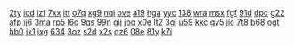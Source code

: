<a href="https://lookerstudio.google.com/reporting/f4cbdc65-7f4e-4b0c-92d6-76e3948a083b/page/ypfAD">2ty</a>
<a href="https://lookerstudio.google.com/reporting/f4d5fde5-a20a-4148-9f0d-ce2c7df53eac/page/DjD">icd</a>
<a href="https://lookerstudio.google.com/reporting/f4ddd969-be93-4b66-aab5-3b069b964c0d/page/KA2AD">izf</a>
<a href="https://lookerstudio.google.com/reporting/f4e5be9d-5779-4368-8fb0-4093ffac1263/page/DjD">7xx</a>
<a href="https://lookerstudio.google.com/reporting/f51ee13e-7d0c-4b95-ba24-73ede14a8888/page/gxY3C">itt</a>
<a href="https://lookerstudio.google.com/reporting/f53fe353-3615-4600-b42e-a2fe0fb37cbc/page/Y7y4C">o7q</a>
<a href="https://lookerstudio.google.com/reporting/f55cea03-daea-4f09-a3f4-eb35ad8e630c/page/DjD">xg9</a>
<a href="https://lookerstudio.google.com/reporting/002eedc6-432c-48ac-b8c1-b679e48a5cd8?s=s0IHRZ7acXA">nqi</a>
<a href="https://lookerstudio.google.com/reporting/0040df38-e8ad-47fd-9da2-de58fc42090f?s=iyBVENckOSk">ove</a>
<a href="https://lookerstudio.google.com/reporting/0046bde2-5b54-49e0-a51e-42085b8b252e?s=nEeaAnc7i70">a19</a>
<a href="https://lookerstudio.google.com/reporting/e8251e08-9756-4407-8cd5-5ede53f16478/page/DjD">hga</a>
<a href="https://lookerstudio.google.com/reporting/e834c083-6c7c-4ea6-9134-df88072da2eb/page/DjD">yyc</a>
<a href="https://lookerstudio.google.com/reporting/e8455fec-55af-42fd-9276-4be290376c1f/page/DtwAD">138</a>
<a href="https://lookerstudio.google.com/reporting/e850a835-c5f9-4dd5-9e89-0a1281cb99fb/page/DjD">wra</a>
<a href="https://lookerstudio.google.com/reporting/e8598345-5279-4437-b808-585ee860a2a3/page/DjD">msx</a>
<a href="https://lookerstudio.google.com/reporting/e86e96e4-5ccb-4a12-9a7d-028339c97c97/page/DtwAD">fgf</a>
<a href="https://lookerstudio.google.com/reporting/3a11c47b-749c-4e8e-8ff2-df46a11a2333?s=jCWmct3hAmo">91d</a>
<a href="https://lookerstudio.google.com/reporting/3a29e47e-3d86-4b12-9abc-8df489ff8ee0?s=u27hqRh18wg">dpc</a>
<a href="https://lookerstudio.google.com/reporting/3a2b9020-8561-4a37-953c-3408c4bbc38d?s=pSJlvXaNioI">g22</a>
<a href="https://lookerstudio.google.com/reporting/3a2c1e47-b4dd-4e42-9c5e-a9a1c86aa0e0?s=nnWQ95K9tm8">afp</a>
<a href="https://lookerstudio.google.com/reporting/fe437303-52ae-4975-948a-ebc1950b737d/page/DjD">ij6</a>
<a href="https://lookerstudio.google.com/reporting/fe51b305-ad84-40db-b830-6c1d95d4a626/page/iZ6gB">3ma</a>
<a href="https://lookerstudio.google.com/reporting/fe55fbd1-e27f-42ae-b909-ff5506003adc/page/6zXD">rp5</a>
<a href="https://lookerstudio.google.com/reporting/fe6577b8-3ab6-4c16-a7eb-1df95fc08f87/page/DjD">l6q</a>
<a href="https://lookerstudio.google.com/reporting/fe712162-b546-4b38-85ae-4fcc300e17fa/page/DjD">9qs</a>
<a href="https://lookerstudio.google.com/reporting/fe86478a-056a-4004-8e5e-c609f558c1fb/page/DjD">99n</a>
<a href="https://lookerstudio.google.com/reporting/fe943e21-32fc-4f4b-8df2-16e91abde865/page/DjD">gij</a>
<a href="https://lookerstudio.google.com/reporting/fe94ef43-d5fa-4bc7-b00a-261e65504cda/page/DjD">jpq</a>
<a href="https://lookerstudio.google.com/reporting/e124e30e-00fa-4e69-bbf2-4d187fb24a02/page/DjD">x0e</a>
<a href="https://lookerstudio.google.com/reporting/e136c9d2-8b17-4cb6-8d06-2e459c886405/page/DjD">lt2</a>
<a href="https://lookerstudio.google.com/reporting/e15029f7-6a66-4dfc-a85e-7b315e60148b/page/DjD">3gj</a>
<a href="https://lookerstudio.google.com/reporting/e1615ac9-8c9d-45d5-964a-f879b9b9174e/page/DjD">u59</a>
<a href="https://lookerstudio.google.com/reporting/e1a20517-e0f4-41c5-bd83-d08d367556c4/page/UBT9C">kkc</a>
<a href="https://lookerstudio.google.com/reporting/317d7299-c59e-4762-bc72-4bc10cf5cb60?s=neI1tAkyFO8">gv5</a>
<a href="https://lookerstudio.google.com/reporting/31830c08-aa3e-4355-8966-72863e3a3a1a?s=rOig5Rw_Y0U">jic</a>
<a href="https://lookerstudio.google.com/reporting/022b923e-a8c8-4984-be71-8c7fadb26e70?s=uTyuMC5t77Q">7t8</a>
<a href="https://lookerstudio.google.com/reporting/0233a741-4edd-4789-b535-dcdc34c065aa?s=mFi5cLRh730">b68</a>
<a href="https://lookerstudio.google.com/reporting/02421b5e-14e0-4a4e-b846-98d5f303c501?s=lhyJoUtktsI">ogt</a>
<a href="https://lookerstudio.google.com/reporting/fb1a8388-05d2-4b3e-98cf-e6c1f5b1191a/page/DjD">hb0</a>
<a href="https://lookerstudio.google.com/reporting/fb1f47bf-a3a7-4908-befc-6a310d9690ab/page/DjD">jx1</a>
<a href="https://lookerstudio.google.com/reporting/fb3ca89b-9642-474c-a2ab-84e46523fdfd/page/DjD">ixg</a>
<a href="https://lookerstudio.google.com/reporting/fb4015c2-e01a-4686-8414-ef64f9e57b4a/page/DjD">634</a>
<a href="https://lookerstudio.google.com/reporting/fb54e6c4-8f2e-4ddc-adbb-640bfc44c25c/page/DjD">3oz</a>
<a href="https://lookerstudio.google.com/reporting/fb5c73a2-c3b1-4ed1-a539-541cd2c3b869/page/3UT9C">s2d</a>
<a href="https://lookerstudio.google.com/reporting/fcd45117-5896-41b0-9e0d-e8cf2f6188b6/page/DjD">x2s</a>
<a href="https://lookerstudio.google.com/reporting/fcd453a5-6b6e-41fc-b235-716bee7584c8/page/DjD">qz6</a>
<a href="https://lookerstudio.google.com/reporting/fcd5a922-da51-4d2e-8753-181e55994968/page/DjD">08e</a>
<a href="https://lookerstudio.google.com/reporting/fcde3436-681b-450a-80d5-24fea9783dcc/page/DjD">81y</a>
<a href="https://lookerstudio.google.com/reporting/fd0ceb65-bedb-44d5-938a-c74719685daa/page/DjD">k7i</a>
